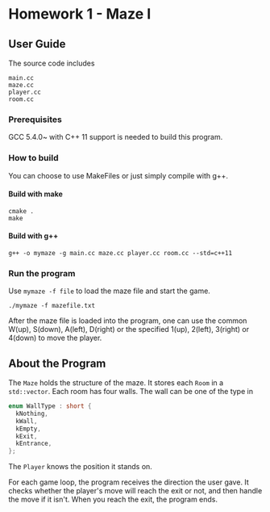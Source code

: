 # Homework 1 - Maze I

## User Guide

The source code includes

```
main.cc
maze.cc
player.cc
room.cc
```

### Prerequisites

GCC 5.4.0~ with C++ 11 support is needed to build this program.

### How to build

You can choose to use MakeFiles or just simply compile with g++.

#### Build with make

```
cmake .
make
```

#### Build with g++

```
g++ -o mymaze -g main.cc maze.cc player.cc room.cc --std=c++11
```

### Run the program

Use `mymaze -f file` to load the maze file and start the game.

```
./mymaze -f mazefile.txt
```

After the maze file is loaded into the program, one can use the common W(up), S(down), A(left), D(right) or the specified 1(up), 2(left), 3(right) or 4(down) to move the player.

## About the Program

The `Maze` holds the structure of the maze.
It stores each `Room` in a `std::vector`.
Each room has four walls.
The wall can be one of the type in 

```cpp
enum WallType : short {
  kNothing,
  kWall,
  kEmpty,
  kExit,
  kEntrance,
};
```

The `Player` knows the position it stands on.

For each game loop, the program receives the direction the user gave.
It checks whether the player's move will reach the exit or not, and then handle the move if it isn't.
When you reach the exit, the program ends.
